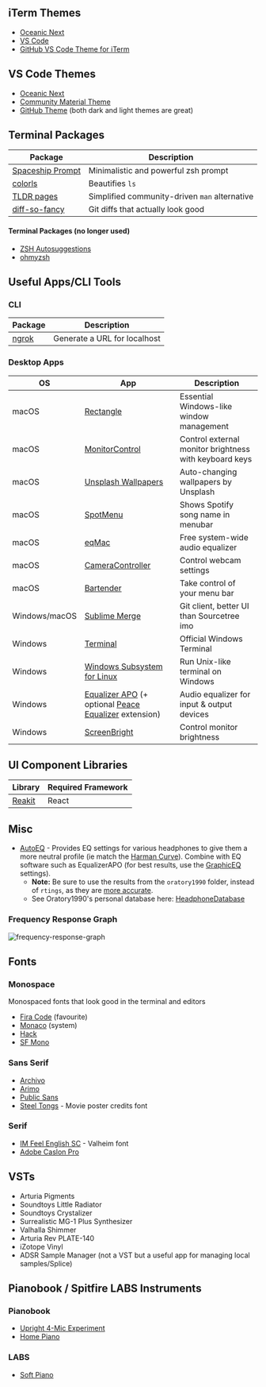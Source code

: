 ## iTerm Themes
* [Oceanic Next](https://github.com/mhartington/oceanic-next-iterm)
* [VS Code](https://github.com/tallpants/vscode-theme-iterm2)
* [GitHub VS Code Theme for iTerm](https://github.com/cdalvaro/github-vscode-theme-iterm)

## VS Code Themes
* [Oceanic Next](https://github.com/voronianski/oceanic-next-color-scheme)
* [Community Material Theme](https://marketplace.visualstudio.com/items?itemName=Equinusocio.vsc-community-material-theme)
* [GitHub Theme](https://marketplace.visualstudio.com/items?itemName=GitHub.github-vscode-theme) (both dark and light themes are great)

## Terminal Packages
| Package                                                             | Description                                   |
|---------------------------------------------------------------------|-----------------------------------------------|
| [Spaceship Prompt](https://github.com/denysdovhan/spaceship-prompt) | Minimalistic and powerful zsh prompt          |
| [colorls](https://github.com/athityakumar/colorls)                  | Beautifies `ls`                               |
| [TLDR pages](https://tldr.sh/)                                      | Simplified community-driven `man` alternative |
| [diff-so-fancy](https://github.com/so-fancy/diff-so-fancy)          | Git diffs that actually look good             |

#### Terminal Packages (no longer used)
* [ZSH Autosuggestions](https://github.com/zsh-users/zsh-autosuggestions)
* [ohmyzsh](https://github.com/ohmyzsh/ohmyzsh)

## Useful Apps/CLI Tools
### CLI
| Package                                                             | Description                                   |
|---------------------------------------------------------------------|-----------------------------------------------|
| [ngrok](https://ngrok.com/)                                         | Generate a URL for localhost                  |

### Desktop Apps
<!-- Use this to edit the table (File > Load table): https://www.tablesgenerator.com/markdown_tables -->
| OS            | App                                                                                         | Description                               |
|---------------|---------------------------------------------------------------------------------------------|-------------------------------------------|
| macOS         | [Rectangle](https://rectangleapp.com/)                                                      | Essential Windows-like window management  |
| macOS         | [MonitorControl](https://github.com/MonitorControl/MonitorControl)                          | Control external monitor brightness with keyboard keys
| macOS         | [Unsplash Wallpapers](https://apps.apple.com/us/app/unsplash-wallpapers/id1284863847?mt=12) | Auto-changing wallpapers by Unsplash      |
| macOS         | [SpotMenu](https://kmikiy.github.io/SpotMenu/)                                              | Shows Spotify song name in menubar        | 
| macOS         | [eqMac](https://eqmac.app/)                                                                 | Free system-wide audio equalizer          |
| macOS         | [CameraController](https://github.com/Itaybre/CameraController)                             | Control webcam settings                   |
| macOS         | [Bartender](https://www.macbartender.com/)                                                  | Take control of your menu bar             |
| Windows/macOS | [Sublime Merge](https://www.sublimemerge.com/)                                              | Git client, better UI than Sourcetree imo |
| Windows       | [Terminal](https://github.com/microsoft/terminal)                                           | Official Windows Terminal                 |
| Windows       | [Windows Subsystem for Linux](https://docs.microsoft.com/en-us/windows/wsl/install-win10)   | Run Unix-like terminal on Windows         |
| Windows       | [Equalizer APO](https://sourceforge.net/projects/equalizerapo/) (+ optional [Peace Equalizer](https://sourceforge.net/projects/peace-equalizer-apo-extension/) extension)                             | Audio equalizer for input & output devices |
| Windows       | [ScreenBright](https://www.softpedia.com/get/Desktop-Enhancements/Other-Desktop-Enhancements/ScreenBright.shtml) | Control monitor brightness |

## UI Component Libraries
| Library                      | Required Framework |
|------------------------------|--------------------|
| [Reakit](https://reakit.io/) | React              |

## Misc
* [AutoEQ](https://github.com/jaakkopasanen/AutoEq/tree/master/results/oratory1990/harman_over-ear_2018/Philips%20Fidelio%20X2HR) - Provides EQ settings for various headphones to give them a more neutral profile (ie match the [Harman Curve](https://www.quora.com/In-audio-design-what-is-the-Harman-curve)). Combine with EQ software such as EqualizerAPO (for best results, use the [GraphicEQ](https://github.com/jaakkopasanen/AutoEq#equalizerapo) settings).
  * **Note:** Be sure to use the results from the `oratory1990` folder, instead of `rtings`, as they are [more accurate](https://www.reddit.com/r/oratory1990/comments/gkme9u/oratory_vs_rtings/fqsclc5?utm_source=share&utm_medium=web2x&context=3).
  * See Oratory1990's personal database here: [HeadphoneDatabase](https://www.headphonedatabase.com/oratory/headphones)

### Frequency Response Graph
![frequency-response-graph](https://user-images.githubusercontent.com/4729966/145583051-9fcd37d9-67f1-4f18-a05e-f0d8da49e618.png)

## Fonts
### Monospace
Monospaced fonts that look good in the terminal and editors

* [Fira Code](https://github.com/tonsky/FiraCode) (favourite)
* [Monaco](https://en.wikipedia.org/wiki/Monaco_(typeface)) (system)
* [Hack](https://github.com/source-foundry/Hack)
* [SF Mono](https://github.com/ZulwiyozaPutra/SF-Mono-Font)

### Sans Serif
* [Archivo](https://fonts.google.com/specimen/Archivo?query=archivo)
* [Arimo](https://fonts.google.com/specimen/Arimo?query=Steve+Matteson)
* [Public Sans](https://fonts.google.com/specimen/Public+Sans#standard-styles)
* [Steel Tongs](https://fonts2u.com/steeltongs.font) - Movie poster credits font

### Serif
* [IM Feel English SC](https://fonts.google.com/specimen/IM+Fell+English+SC) - Valheim font
* [Adobe Caslon Pro](https://fonts.adobe.com/fonts/adobe-caslon)

## VSTs
* Arturia Pigments
* Soundtoys Little Radiator
* Soundtoys Crystalizer
* Surrealistic MG-1 Plus Synthesizer
* Valhalla Shimmer
* Arturia Rev PLATE-140
* iZotope Vinyl
* ADSR Sample Manager (not a VST but a useful app for managing local samples/Splice)

## Pianobook / Spitfire LABS Instruments
### Pianobook
* [Upright 4-Mic Experiment](https://www.pianobook.co.uk/packs/upright-4-mic-experiment/)
* [Home Piano](https://www.pianobook.co.uk/packs/home-piano/)

### LABS
* [Soft Piano](https://labs.spitfireaudio.com/soft-piano)
